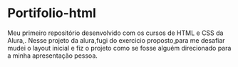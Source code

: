 # Portifolio-html
Meu primeiro repositório desenvolvido com os cursos de HTML e CSS da Alura,.
Nesse projeto da alura,fugi do exercicio proposto,para me desafiar mudei o layout inicial e fiz o projeto como se fosse alguém direcionado para a minha apresentação pessoa.
